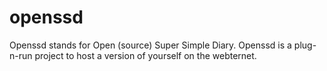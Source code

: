 # openssd
Openssd stands for Open (source) Super Simple Diary. Openssd is a plug-n-run project to host a version of yourself on the webternet.

